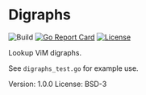 # Digraphs

![Build](https://github.com/xyproto/digraphs/workflows/Build/badge.svg) [![Go Report Card](https://goreportcard.com/badge/github.com/xyproto/digraphs)](https://goreportcard.com/report/github.com/xyproto/digraphs) [![License](https://img.shields.io/badge/license-BSD-green.svg?style=flat)](https://raw.githubusercontent.com/xyproto/digraphs/main/LICENSE)

Lookup ViM digraphs.

See `digraphs_test.go` for example use.

Version: 1.0.0
License: BSD-3
